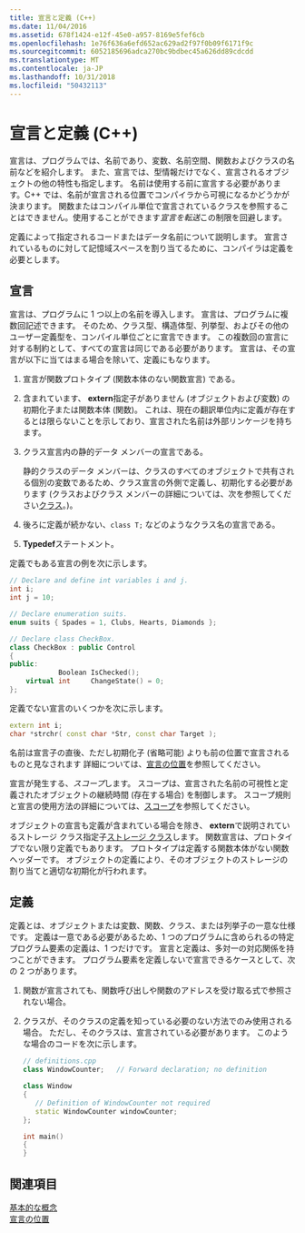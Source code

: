```yaml
---
title: 宣言と定義 (C++)
ms.date: 11/04/2016
ms.assetid: 678f1424-e12f-45e0-a957-8169e5fef6cb
ms.openlocfilehash: 1e76f636a6efd652ac629ad2f97f0b09f6171f9c
ms.sourcegitcommit: 6052185696adca270bc9bdbec45a626dd89cdcdd
ms.translationtype: MT
ms.contentlocale: ja-JP
ms.lasthandoff: 10/31/2018
ms.locfileid: "50432113"
---
```

# <a name="declarations-and-definitions-c"></a>宣言と定義 (C++)

宣言は、プログラムでは、名前であり、変数、名前空間、関数およびクラスの名前などを紹介します。 また、宣言では、型情報だけでなく、宣言されるオブジェクトの他の特性も指定します。 名前は使用する前に宣言する必要があります。C++ では、名前が宣言される位置でコンパイラから可視になるかどうかが決まります。 関数またはコンパイル単位で宣言されているクラスを参照することはできません。使用することができます*宣言を転送*この制限を回避します。

定義によって指定されるコードまたはデータ名前について説明します。 宣言されているものに対して記憶域スペースを割り当てるために、コンパイラは定義を必要とします。

## <a name="declarations"></a>宣言

宣言は、プログラムに 1 つ以上の名前を導入します。 宣言は、プログラムに複数回記述できます。 そのため、クラス型、構造体型、列挙型、およびその他のユーザー定義型を、コンパイル単位ごとに宣言できます。 この複数回の宣言に対する制約として、すべての宣言は同じである必要があります。 宣言は、その宣言が以下に当てはまる場合を除いて、定義にもなります。

1. 宣言が関数プロトタイプ (関数本体のない関数宣言) である。

1. 含まれています、 **extern**指定子がありません (オブジェクトおよび変数) の初期化子または関数本体 (関数)。 これは、現在の翻訳単位内に定義が存在するとは限らないことを示しており、宣言された名前は外部リンケージを持ちます。

1. クラス宣言内の静的データ メンバーの宣言である。

   静的クラスのデータ メンバーは、クラスのすべてのオブジェクトで共有される個別の変数であるため、クラス宣言の外側で定義し、初期化する必要があります (クラスおよびクラス メンバーの詳細については、次を参照してください[クラス](../cpp/classes-and-structs-cpp.md)。)。

1. 後ろに定義が続かない、`class T;` などのようなクラス名の宣言である。

1. **Typedef**ステートメント。

定義でもある宣言の例を次に示します。

```cpp
// Declare and define int variables i and j.
int i;
int j = 10;

// Declare enumeration suits.
enum suits { Spades = 1, Clubs, Hearts, Diamonds };

// Declare class CheckBox.
class CheckBox : public Control
{
public:
            Boolean IsChecked();
    virtual int     ChangeState() = 0;
};
```

定義でない宣言のいくつかを次に示します。

```cpp
extern int i;
char *strchr( const char *Str, const char Target );
```

名前は宣言子の直後、ただし初期化子 (省略可能) よりも前の位置で宣言されるものと見なされます 詳細については、[宣言の位置](../cpp/point-of-declaration-in-cpp.md)を参照してください。

宣言が発生する、*スコープ*します。 スコープは、宣言された名前の可視性と定義されたオブジェクトの継続時間 (存在する場合) を制御します。 スコープ規則と宣言の使用方法の詳細については、[スコープ](../cpp/scope-visual-cpp.md)を参照してください。

オブジェクトの宣言も定義が含まれている場合を除き、 **extern**で説明されているストレージ クラス指定子[ストレージ クラス](storage-classes-cpp.md)します。 関数宣言は、プロトタイプでない限り定義でもあります。 プロトタイプは定義する関数本体がない関数ヘッダーです。 オブジェクトの定義により、そのオブジェクトのストレージの割り当てと適切な初期化が行われます。

## <a name="definitions"></a>定義

定義とは、オブジェクトまたは変数、関数、クラス、または列挙子の一意な仕様です。 定義は一意である必要があるため、1 つのプログラムに含められるの特定プログラム要素の定義は、1 つだけです。 宣言と定義は、多対一の対応関係を持つことができます。 プログラム要素を定義しないで宣言できるケースとして、次の 2 つがあります。

1. 関数が宣言されても、関数呼び出しや関数のアドレスを受け取る式で参照されない場合。

1. クラスが、そのクラスの定義を知っている必要のない方法でのみ使用される場合。 ただし、そのクラスは、宣言されている必要があります。 このような場合のコードを次に示します。

    ```cpp
    // definitions.cpp
    class WindowCounter;   // Forward declaration; no definition

    class Window
    {
       // Definition of WindowCounter not required
       static WindowCounter windowCounter;
    };

    int main()
    {
    }
    ```

## <a name="see-also"></a>関連項目

[基本的な概念](../cpp/basic-concepts-cpp.md)<br/>
[宣言の位置](../cpp/point-of-declaration-in-cpp.md)